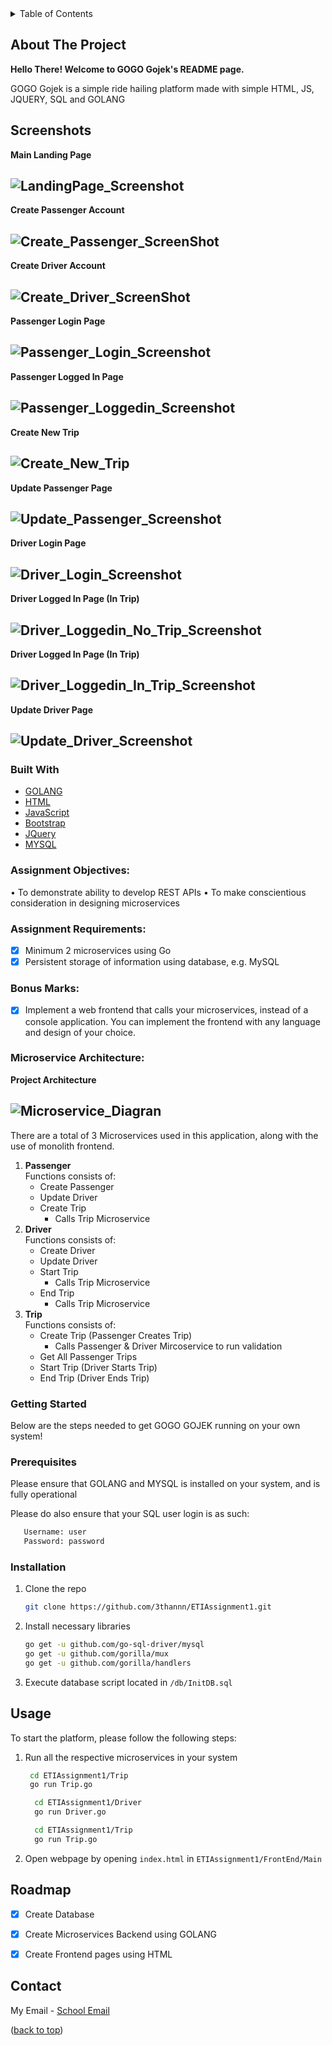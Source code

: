 <!-- TABLE OF CONTENTS -->
<details>
  <summary>Table of Contents</summary>
  <ol>
    <li>
      <a href="#about-the-project">About The Project</a>
      <ul>
        <li><a href="#built-with">Built With</a></li>
      </ul>
    </li>
    <li>
      <a href="#getting-started">Getting Started</a>
      <ul>
        <li><a href="#prerequisites">Prerequisites</a></li>
        <li><a href="#installation">Installation</a></li>
        <li><a href="#usage">Usage</a></li>
      </ul>
    </li>
    <li><a href="#roadmap">Roadmap</a></li>
    <li><a href="#license">License</a></li>
    
  </ol>
</details>



<!-- ABOUT THE PROJECT -->
## About The Project

**Hello There! Welcome to GOGO Gojek's README page.**

GOGO Gojek is a simple ride hailing platform made with simple HTML, JS, JQUERY, SQL and GOLANG

## Screenshots
**Main Landing Page**

![LandingPage_Screenshot][home-page]
---

**Create Passenger Account**

![Create_Passenger_ScreenShot][create-passenger]
---

**Create Driver Account**

![Create_Driver_ScreenShot][create-driver]
---

**Passenger Login Page**

![Passenger_Login_Screenshot][passenger-login]
---

**Passenger Logged In Page**

![Passenger_Loggedin_Screenshot][passenger-loggedin]
---

**Create New Trip**

![Create_New_Trip][create-trip]
---

**Update Passenger Page**

![Update_Passenger_Screenshot][update-passenger]
---

**Driver Login Page**

![Driver_Login_Screenshot][driver-login]
---

**Driver Logged In Page (In Trip)**

![Driver_Loggedin_No_Trip_Screenshot][Driver-loggedinnotrip]
---

**Driver Logged In Page (In Trip)**

![Driver_Loggedin_In_Trip_Screenshot][Driver-loggedintrip]
---

**Update Driver Page**

![Update_Driver_Screenshot][update-driver]
---

### Built With

* [GOLANG](https://go.dev/)
* [HTML](https://html.com/)
* [JavaScript](https://reactjs.org/)
* [Bootstrap](https://getbootstrap.com)
* [JQuery](https://jquery.com)
* [MYSQL](https://www.mysql.com/)


### Assignment Objectives: 
•	To demonstrate ability to develop REST APIs
•	To make conscientious consideration in designing microservices

### Assignment Requirements: 
- [x] Minimum 2 microservices using Go
- [x]	Persistent storage of information using database, e.g. MySQL

### Bonus Marks: 
- [x] Implement a web frontend that calls your microservices, instead of a console application. You can implement the frontend with any language and design of your choice.

### Microservice Architecture: 


**Project Architecture**

![Microservice_Diagran][microservice-diagram]
---

There are a total of 3 Microservices used in this application, along with the use of monolith frontend.

1. **Passenger**<br />
  Functions consists of:
    - Create Passenger
    - Update Driver
    - Create Trip 
      - Calls Trip Microservice
2. **Driver**<br />
  Functions consists of:
    - Create Driver
    - Update Driver
    - Start Trip
      - Calls Trip Microservice
   - End Trip
      - Calls Trip Microservice
3. **Trip**<br />
  Functions consists of:
    - Create Trip (Passenger Creates Trip) 
      - Calls Passenger & Driver Mircoservice to run validation
    - Get All Passenger Trips
    - Start Trip (Driver Starts Trip)
    - End Trip (Driver Ends Trip)
<!-- GETTING STARTED -->
### Getting Started
Below are the steps needed to get GOGO GOJEK running on your own system!

### Prerequisites<br />

  Please ensure that GOLANG and MYSQL is installed on your system, and is fully operational

  Please do also ensure that your SQL user login is as such:
 ```sh
    Username: user
    Password: password
 ```
### Installation

1. Clone the repo
   ```sh
   git clone https://github.com/3thannn/ETIAssignment1.git
   ```
2. Install necessary libraries
   ```sh
   go get -u github.com/go-sql-driver/mysql
   go get -u github.com/gorilla/mux
   go get -u github.com/gorilla/handlers
   ```
3. Execute database script located in `/db/InitDB.sql`



<!-- USAGE EXAMPLES -->
## Usage


To start the platform, please follow the following steps:
1. Run all the respective microservices in your system
   ```sh
    cd ETIAssignment1/Trip
    go run Trip.go
   ```

    ```sh
      cd ETIAssignment1/Driver
      go run Driver.go
     ```
    ```sh
      cd ETIAssignment1/Trip
      go run Trip.go
     ```

2. Open webpage by opening `index.html` in `ETIAssignment1/FrontEnd/Main`

<!-- ROADMAP -->
## Roadmap

- [x] Create Database
- [x] Create Microservices Backend using GOLANG
- [x] Create Frontend pages using HTML








<!-- CONTACT -->
## Contact

My Email - [School Email](mailto:s10185214@connect.np.edu.sg) 

<p align="left">(<a href="#top">back to top</a>)</p>

<!-- MARKDOWN LINKS & IMAGES -->

[home-page]: ./Images/Home_Page.PNG
[create-driver]: ./Images/Create_Driver.PNG
[create-passenger]: ./Images/Create_Passenger.PNG
[passenger-login]: ./Images/Passenger_Login.PNG
[passenger-loggedin]: ./Images/Passenger_LoggedIn.PNG
[create-trip]: ./Images/Create_NewTrip.PNG
[update-passenger]: ./Images/Update_Passenger.PNG
[driver-login]: ./Images/Driver_Login.PNG
[driver-loggedintrip]: ./Images/DriverLogin_InTrip.PNG
[driver-loggedinnotrip]: ./Images/DriverLogin_NoTrip.PNG
[update-driver]: ./Images/Update_Driver.PNG
[microservice-diagram]: ./Images/Microservice_Diagram.png


